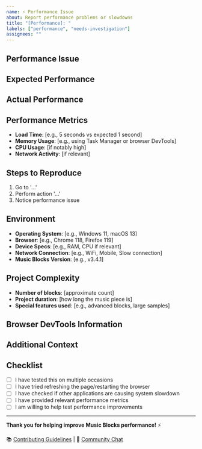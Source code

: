 ```yaml
---
name: ⚡ Performance Issue
about: Report performance problems or slowdowns
title: "[Performance]: "
labels: ["performance", "needs-investigation"]
assignees: ""
---
```


## Performance Issue

<!-- Describe the performance problem you're experiencing -->

## Expected Performance

<!-- What performance behavior did you expect? -->

## Actual Performance

<!-- What performance issues are you experiencing? -->

## Performance Metrics

<!-- If available, provide specific metrics -->

- **Load Time**: [e.g., 5 seconds vs expected 1 second]
- **Memory Usage**: [e.g., using Task Manager or browser DevTools]
- **CPU Usage**: [if notably high]
- **Network Activity**: [if relevant]

## Steps to Reproduce

1. Go to '...'
2. Perform action '...'
3. Notice performance issue

## Environment

- **Operating System**: [e.g., Windows 11, macOS 13]
- **Browser**: [e.g., Chrome 118, Firefox 119]
- **Device Specs**: [e.g., RAM, CPU if relevant]
- **Network Connection**: [e.g., WiFi, Mobile, Slow connection]
- **Music Blocks Version**: [e.g., v3.4.1]

## Project Complexity

<!-- If applicable, describe the complexity of your Music Blocks project -->

- **Number of blocks**: [approximate count]
- **Project duration**: [how long the music piece is]
- **Special features used**: [e.g., advanced blocks, large samples]

## Browser DevTools Information

<!-- Optional: Performance tab data from browser developer tools -->

## Additional Context

<!-- Screenshots of performance monitoring tools, etc. -->

## Checklist

- [ ] I have tested this on multiple occasions
- [ ] I have tried refreshing the page/restarting the browser
- [ ] I have checked if other applications are causing system slowdown
- [ ] I have provided relevant performance metrics
- [ ] I am willing to help test performance improvements

---

**Thank you for helping improve Music Blocks performance!** ⚡

📚 [Contributing Guidelines](https://github.com/sugarlabs/musicblocks/blob/master/README.md) | 💬 [Community Chat](https://matrix.to/#/#sugar:matrix.org)

